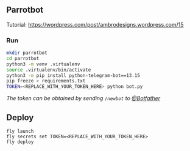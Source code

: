 ## Parrotbot
Tutorial: https://wordpress.com/post/ambrodesigns.wordpress.com/15

### Run
```bash
mkdir parrotbot
cd parrotbot
python3 -m venv .virtualenv
source .virtualenv/bin/activate
python3 -m pip install python-telegram-bot==13.15
pip freeze > requirements.txt
TOKEN=<REPLACE_WITH_YOUR_TOKEN_HERE> python bot.py
```
_The token can be obtained by sending `/newbot` to [@Botfather](https://t.me/BotFather)_

## Deploy
```
fly launch
fly secrets set TOKEN=<REPLACE_WITH_YOUR_TOKEN_HERE>
fly deploy
```
